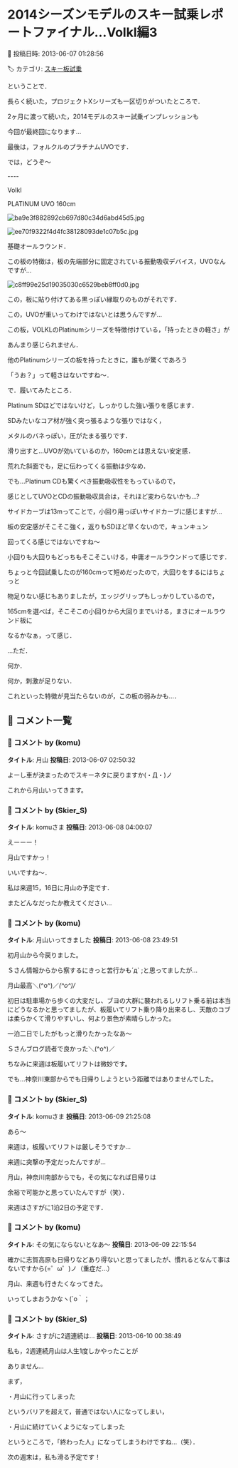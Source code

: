 # 2014シーズンモデルのスキー試乗レポートファイナル…Volkl編3

📅 投稿日時: 2013-06-07 01:28:56

🏷️ カテゴリ: [スキー板試乗](c0bd8048615710cee890e403a36cc9a2b.md)

ということで．


長らく続いた，プロジェクトXシリーズも一区切りがついたところで．


2ヶ月に渡って続いた，2014モデルのスキー試乗インプレッションも


今回が最終回になります…





最後は，フォルクルのプラチナムUVOです．





では，どうぞ～


----[]()





Volkl





PLATINUM UVO 160cm







![ba9e3f882892cb697d80c34d6abd45d5.jpg](images/ba9e3f882892cb697d80c34d6abd45d5.jpg)









![ee70f9322f4d4fc38128093de1c07b5c.jpg](images/ee70f9322f4d4fc38128093de1c07b5c.jpg)







基礎オールラウンド．





この板の特徴は，板の先端部分に固定されている振動吸収デバイス，UVOなんですが…




![c8ff99e25d19035030c6529beb8ff0d0.jpg](images/c8ff99e25d19035030c6529beb8ff0d0.jpg)




この，板に貼り付けてある黒っぽい縁取りのものがそれです．





この，UVOが重いってわけではないとは思うんですが…


この板，VOLKLのPlatinumシリーズを特徴付けている，「持ったときの軽さ」が


あんまり感じられません．


他のPlatinumシリーズの板を持ったときに，誰もが驚くであろう


「うお？」って軽さはないですね～．





で．履いてみたところ．


Platinum SDほどではないけど，しっかりした強い張りを感じます．


SDみたいなコア材が強く突っ張るような張りではなく，


メタルのバネっぽい，圧がたまる張りです．


滑り出すと…UVOが効いているのか，160cmとは思えない安定感．


荒れた斜面でも，足に伝わってくる振動は少なめ．


でも…Platinum CDも驚くべき振動吸収性をもっているので，


感じとしてUVOとCDの振動吸収具合は，それほど変わらないかも…?





サイドカーブは13mってことで，小回り用っぽいサイドカーブに感じますが…


板の安定感がそこそこ強く，返りもSDほど早くないので，キュンキュン


回ってくる感じではないですね～


小回りも大回りもどっちもそこそこいける，中庸オールラウンドって感じです．


ちょっと今回試乗したのが160cmって短めだったので，大回りをするにはちょっと


物足りない感じもありましたが，エッジグリップもしっかりしているので，


165cmを選べば，そこそこの小回りから大回りまでいける，まさにオールラウンド板に


なるかなぁ，って感じ．





…ただ．


何か．


何か，刺激が足りない．


これといった特徴が見当たらないのが，この板の弱みかも…．

## 💬 コメント一覧

### 💬 コメント by (komu)
**タイトル**: 月山
**投稿日**: 2013-06-07 02:50:32

よーし車が決まったのでスキーネタに戻りますか(・Д・)ノ

これから月山いってきます。

### 💬 コメント by (Skier_S)
**タイトル**: komuさま
**投稿日**: 2013-06-08 04:00:07

えーーー！

月山ですかっ！

いいですね～．



私は来週15，16日に月山の予定です．

またどんなだったか教えてください…

### 💬 コメント by (komu)
**タイトル**: 月山いってきました
**投稿日**: 2013-06-08 23:49:51

初月山から今戻りました。

Ｓさん情報からから察するにきっと苦行かも´д` ;と思ってましたが…

月山最高＼(^o^)／*\(^o^)/*

初日は駐車場から歩くの大変だし、ブヨの大群に襲われるしリフト乗る前は本当にどうなるかと思ってましたが、板履いてリフト乗り降り出来るし、天敵のコブは柔らかくて滑りやすいし、何より景色が素晴らしかった。

一泊二日でしたがもっと滑りたかったなあ～

Ｓさんブログ読者で良かった＼(^o^)／

ちなみに来週は板履いてリフトは微妙です。



でも…神奈川東部からでも日帰りしようという距離ではありませんでした。

### 💬 コメント by (Skier_S)
**タイトル**: komuさま
**投稿日**: 2013-06-09 21:25:08

あら～

来週は，板履いてリフトは厳しそうですか…

来週に突撃の予定だったんですが…



月山，神奈川南部からでも，その気になれば日帰りは

余裕で可能かと思っていたんですが（笑）．

来週はさすがに1泊2日の予定です．

### 💬 コメント by (komu)
**タイトル**: その気にならないとなあ～
**投稿日**: 2013-06-09 22:15:54

確かに志賀高原も日帰りなどあり得ないと思ってましたが、慣れるとなんて事はないですから(=゜ω゜)ノ（重症だ…）

月山、来週も行きたくなってきた。

いってしまおうかなヽ(´o｀；

### 💬 コメント by (Skier_S)
**タイトル**: さすがに2週連続は…
**投稿日**: 2013-06-10 00:38:49

私も，2週連続月山は人生1度しかやったことが

ありません…



まず，

・月山に行ってしまった

というバリアを超えて，普通ではない人になってしまい，

・月山に続けていくようになってしまった

というところで，「終わった人」になってしまうわけですね…（笑）．



次の週末は，私も滑る予定です！


